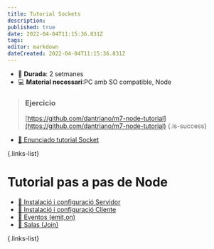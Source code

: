 ```yaml
---
title: Tutorial Sockets
description: 
published: true
date: 2022-04-04T11:15:36.831Z
tags: 
editor: markdown
dateCreated: 2022-04-04T11:15:36.831Z
---
```


- :calendar: **Durada**: 2 setmanes
- :computer: **Material necessari**:PC amb SO compatible, Node


> ### Ejercicio
> [https://github.com/dantriano/m7-node-tutorial](https://github.com/dantriano/m7-node-tutorial)
{.is-success}


- [:pill: Enunciado tutorial Socket](enunciado-tutorial-socket)

{.links-list}

# Tutorial pas a pas de Node

- [:pill: Instalació i configuració Servidor](instalacio-servidor)
- [:pill: Instalació i configuració Cliente](instalacio-cliente)
- [:pill: Eventos (emit,on)](eventos)
- [:pill: Salas (Join)](join)


{.links-list}
